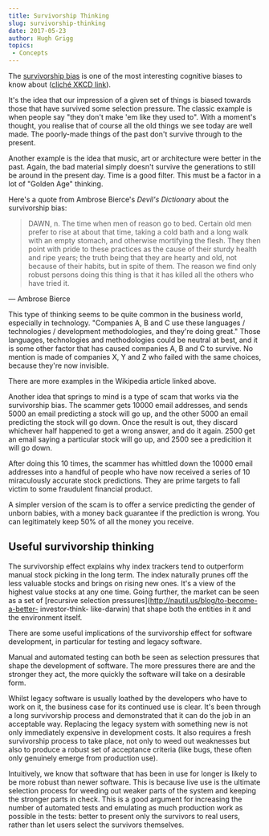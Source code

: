 ```yaml
---
title: Survivorship Thinking
slug: survivorship-thinking
date: 2017-05-23
author: Hugh Grigg
topics:
 - Concepts
---
```


The [survivorship bias](https://en.wikipedia.org/wiki/Survivorship_bias) is one
of the most interesting cognitive biases to know about ([cliché XKCD
link](https://xkcd.com/1827/)).

It's the idea that our impression of a given set of things is biased towards
those that have survived some selection pressure. The classic example is when
people say "they don't make 'em like they used to". With a moment's thought, you
realise that of course all the old things we see today are well made. The
poorly-made things of the past don't survive through to the present.

Another example is the idea that music, art or architecture were better in the
past. Again, the bad material simply doesn't survive the generations to still be
around in the present day. Time is a good filter. This must be a factor in a lot
of "Golden Age" thinking.

Here's a quote from Ambrose Bierce's _Devil's Dictionary_ about the survivorship
bias:

> DAWN, n. The time when men of reason go to bed. Certain old men prefer to rise
  at about that time, taking a cold bath and a long walk with an empty stomach,
  and otherwise mortifying the flesh. They then point with pride to these
  practices as the cause of their sturdy health and ripe years; the truth being
  that they are hearty and old, not because of their habits, but in spite of them.
  The reason we find only robust persons doing this thing is that it has killed
  all the others who have tried it.
  
  &mdash; Ambrose Bierce

This type of thinking seems to be quite common in the business world, especially
in technology. "Companies A, B and C use these languages / technologies /
development methodologies, and they're doing great." Those languages,
technologies and methodologies could be neutral at best, and it is some other
factor that has caused companies A, B and C to survive. No mention is made of
companies X, Y and Z who failed with the same choices, because they're now
invisible.

There are more examples in the Wikipedia article linked above.

Another idea that springs to mind is a type of scam that works via the
survivorship bias. The scammer gets 10000 email addresses, and sends 5000 an
email predicting a stock will go up, and the other 5000 an email predicting the
stock will go down. Once the result is out, they discard whichever half happened
to get a wrong answer, and do it again. 2500 get an email saying a particular
stock will go up, and 2500 see a predicition it will go down.

After doing this 10 times, the scammer has whittled down the 10000 email
addresses into a handful of people who have now received a series of 10
miraculously accurate stock predictions. They are prime targets to fall victim
to some fraudulent financial product.

A simpler version of the scam is to offer a service predicting the gender of
unborn babies, with a money back guarantee if the prediction is wrong. You can
legitimately keep 50% of all the money you receive.

## Useful survivorship thinking

The survivorship effect explains why index trackers tend to outperform manual
stock picking in the long term. The index naturally prunes off the less valuable
stocks and brings on rising new ones. It's a view of the highest value stocks at
any one time. Going further, the market can be seen as a set of [recursive
selection pressures](http://nautil.us/blog/to-become-a-better- investor-think-
like-darwin) that shape both the entities in it and the environment itself.

There are some useful implications of the survivorship effect for software
development, in particular for testing and legacy software.

Manual and automated testing can both be seen as selection pressures that shape
the development of software. The more pressures there are and the stronger they
act, the more quickly the software will take on a desirable form.

Whilst legacy software is usually loathed by the developers who have to work on
it, the business case for its continued use is clear. It's been through a long
survivorship process and demonstrated that it can do the job in an acceptable
way. Replacing the legacy system with something new is not only immediately
expensive in development costs. It also requires a fresh survivorship process to
take place, not only to weed out weaknesses but also to produce a robust set of
acceptance criteria (like bugs, these often only genuinely emerge from
production use).

Intuitively, we know that software that has been in use for longer is likely to
be more robust than newer software. This is because live use is the ultimate
selection process for weeding out weaker parts of the system and keeping the
stronger parts in check. This is a good argument for increasing the number of
automated tests and emulating as much production work as possible in the tests:
better to present only the survivors to real users, rather than let users select
the survivors themselves.
